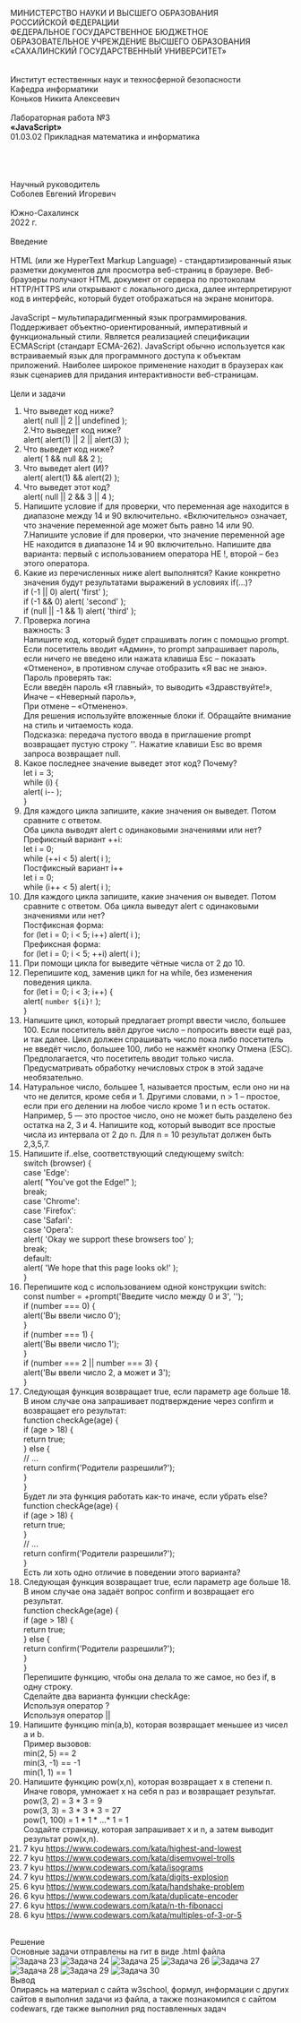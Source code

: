 МИНИСТЕРСТВО НАУКИ И ВЫСШЕГО ОБРАЗОВАНИЯ  
РОССИЙСКОЙ ФЕДЕРАЦИИ  
ФЕДЕРАЛЬНОЕ ГОСУДАРСТВЕННОЕ БЮДЖЕТНОЕ  
ОБРАЗОВАТЕЛЬНОЕ УЧРЕЖДЕНИЕ ВЫСШЕГО ОБРАЗОВАНИЯ  
«САХАЛИНСКИЙ ГОСУДАРСТВЕННЫЙ УНИВЕРСИТЕТ»  
<br><br>
Институт естественных наук и техносферной безопасности  
Кафедра информатики  
Коньков Никита Алексеевич  
<br>
Лабораторная работа №3  
**«JavaScript»**  
01.03.02 Прикладная математика и информатика  
<br><br><br><br>
Научный руководитель  
Соболев Евгений Игоревич  
<br>
Южно-Сахалинск  
2022 г.  
<br>
Введение  
<br>
HTML (или же HyperText Markup Language) - стандартизированный язык разметки документов для просмотра веб-страниц в браузере. Веб-браузеры получают HTML документ от сервера по протоколам HTTP/HTTPS или открывают с локального диска, далее интерпретируют код в интерфейс, который будет отображаться на экране монитора.  
<br>
JavaScript – мультипарадигменный язык программирования. Поддерживает объектно-ориентированный, императивный и функциональный стили. Является реализацией спецификации ECMAScript (стандарт ECMA-262). JavaScript обычно используется как встраиваемый язык для программного доступа к объектам приложений. Наиболее широкое применение находит в браузерах как язык сценариев для придания интерактивности веб-страницам.  
<br>
Цели и задачи  
1. Что выведет код ниже?  
alert( null || 2 || undefined );  
2.Что выведет код ниже?  
alert( alert(1) || 2 || alert(3) );  
3. Что выведет код ниже?  
alert( 1 && null && 2 );  
4. Что выведет alert (И)?  
alert( alert(1) && alert(2) );  
5. Что выведет этот код?  
alert( null || 2 && 3 || 4 );  
6. Напишите условие if для проверки, что переменная age находится в диапазоне между 14 и 90 включительно. «Включительно» означает, что значение переменной age может быть равно 14 или 90.  
7.Напишите условие if для проверки, что значение переменной age НЕ находится в диапазоне 14 и 90 включительно. Напишите два варианта: первый с использованием оператора НЕ !, второй – без этого оператора.  
8. Какие из перечисленных ниже alert выполнятся? Какие конкретно значения будут результатами выражений в условиях if(...)?  
if (-1 || 0) alert( 'first' );  
if (-1 && 0) alert( 'second' );  
if (null || -1 && 1) alert( 'third' );  
9. Проверка логина  
важность: 3  
Напишите код, который будет спрашивать логин с помощью prompt.  
Если посетитель вводит «Админ», то prompt запрашивает пароль, если ничего не введено или нажата клавиша Esc – показать «Отменено», в противном случае отобразить «Я вас не знаю».  
Пароль проверять так:  
Если введён пароль «Я главный», то выводить «Здравствуйте!»,  
Иначе – «Неверный пароль»,  
При отмене – «Отменено».  
Для решения используйте вложенные блоки if. Обращайте внимание на стиль и читаемость кода.  
Подсказка: передача пустого ввода в приглашение prompt возвращает пустую строку ''. Нажатие клавиши Esc во время запроса возвращает null.  
10. Какое последнее значение выведет этот код? Почему?  
let i = 3;  
while (i) {  
  alert( i-- );  
}  
11. Для каждого цикла запишите, какие значения он выведет. Потом сравните с ответом.  
Оба цикла выводят alert с одинаковыми значениями или нет?  
Префиксный вариант ++i:  
let i = 0;  
while (++i < 5) alert( i );  
Постфиксный вариант i++  
let i = 0;  
while (i++ < 5) alert( i );  
12. Для каждого цикла запишите, какие значения он выведет. Потом сравните с ответом. Оба цикла выведут alert с одинаковыми значениями или нет?  
Постфиксная форма:  
for (let i = 0; i < 5; i++) alert( i );  
Префиксная форма:  
for (let i = 0; i < 5; ++i) alert( i );  
13. При помощи цикла for выведите чётные числа от 2 до 10.  
14. Перепишите код, заменив цикл for на while, без изменения поведения цикла.  
for (let i = 0; i < 3; i++) {  
  alert( `number ${i}!` );  
}  
15. Напишите цикл, который предлагает prompt ввести число, большее 100. Если посетитель ввёл другое число – попросить ввести ещё раз, и так далее. Цикл должен спрашивать число пока либо посетитель не введёт число, большее 100, либо не нажмёт кнопку Отмена (ESC). Предполагается, что посетитель вводит только числа. Предусматривать обработку нечисловых строк в этой задаче необязательно.  
16. Натуральное число, большее 1, называется простым, если оно ни на что не делится, кроме себя и 1. Другими словами, n > 1 – простое, если при его делении на любое число кроме 1 и n есть остаток. Например, 5 — это простое число, оно не может быть разделено без остатка на 2, 3 и 4. Напишите код, который выводит все простые числа из интервала от 2 до n. Для n = 10 результат должен быть 2,3,5,7.  
17. Напишите if..else, соответствующий следующему switch:  
switch (browser) {  
  case 'Edge':  
    alert( "You've got the Edge!" );  
    break;  
  case 'Chrome':  
  case 'Firefox':  
  case 'Safari':  
  case 'Opera':  
    alert( 'Okay we support these browsers too' );  
    break;  
  default:  
    alert( 'We hope that this page looks ok!' );  
}  
18. Перепишите код с использованием одной конструкции switch:  
 const number = +prompt('Введите число между 0 и 3', '');  
if (number === 0) {  
  alert('Вы ввели число 0');  
}  
if (number === 1) {  
  alert('Вы ввели число 1');  
}  
if (number === 2 || number === 3) {  
  alert('Вы ввели число 2, а может и 3');  
}  
19. Следующая функция возвращает true, если параметр age больше 18. В ином случае она запрашивает подтверждение через confirm и возвращает его результат:  
function checkAge(age) {  
  if (age > 18) {  
    return true;  
  } else {  
    // ...  
    return confirm('Родители разрешили?');  
  }  
}  
Будет ли эта функция работать как-то иначе, если убрать else?  
function checkAge(age) {  
  if (age > 18) {  
    return true;  
  }  
  // ...  
  return confirm('Родители разрешили?');  
}  
Есть ли хоть одно отличие в поведении этого варианта?  
20. Следующая функция возвращает true, если параметр age больше 18. В ином случае она задаёт вопрос confirm и возвращает его результат.  
function checkAge(age) {  
  if (age > 18) {  
    return true;  
  } else {  
    return confirm('Родители разрешили?');  
  }  
}  
Перепишите функцию, чтобы она делала то же самое, но без if, в одну строку.  
Сделайте два варианта функции checkAge:  
Используя оператор ?  
Используя оператор ||  
21. Напишите функцию min(a,b), которая возвращает меньшее из чисел a и b.  
Пример вызовов:  
min(2, 5) == 2  
min(3, -1) == -1  
min(1, 1) == 1  
22. Напишите функцию pow(x,n), которая возвращает x в степени n. Иначе говоря, умножает x на себя n раз и возвращает результат.  
pow(3, 2) = 3 * 3 = 9  
pow(3, 3) = 3 * 3 * 3 = 27  
pow(1, 100) = 1 * 1 * ...* 1 = 1  
Создайте страницу, которая запрашивает x и n, а затем выводит результат pow(x,n).  
23. 7 kyu https://www.codewars.com/kata/highest-and-lowest  
24. 7 kyu https://www.codewars.com/kata/disemvowel-trolls  
25. 7 kyu https://www.codewars.com/kata/isograms  
26. 7 kyu https://www.codewars.com/kata/digits-explosion  
27. 6 kyu https://www.codewars.com/kata/handshake-problem  
28. 6 kyu https://www.codewars.com/kata/duplicate-encoder  
29. 6 kyu https://www.codewars.com/kata/n-th-fibonacci  
30. 6 kyu https://www.codewars.com/kata/multiples-of-3-or-5  
<br>
Решение  
<br>
Основные задачи отправлены на гит в виде .html файла  
<br>
<image src="23.jpg" alt="Задача 23">  
<image src="24.jpg" alt="Задача 24">
<image src="25.jpg" alt="Задача 25">
<image src="26.jpg" alt="Задача 26">
<image src="27.jpg" alt="Задача 27">
<image src="28.jpg" alt="Задача 28">
<image src="29.jpg" alt="Задача 29">
<image src="30.jpg" alt="Задача 30">
<br>
Вывод  
<br>
Опираясь на материал с сайта w3school, формул, информации с других сайтов я выполнил задачи из файла, а также познакомился с сайтом codewars, где также выполнил ряд поставленных задач
